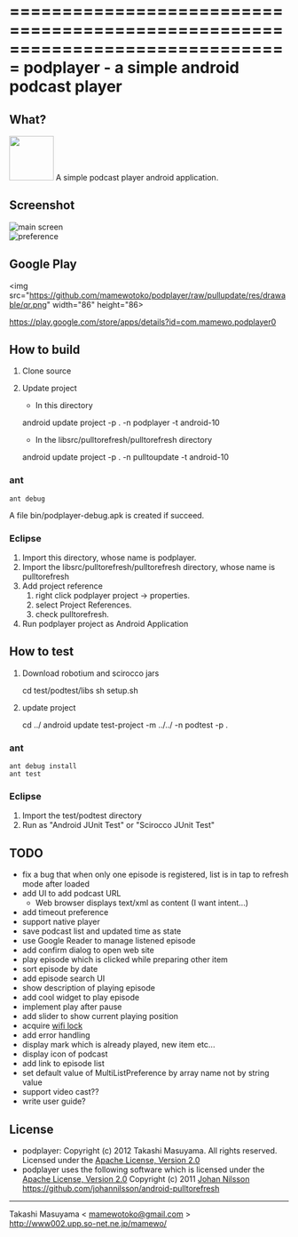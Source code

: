 ===============================================================================
podplayer - a simple android podcast player
===============================================================================

What?
----------
<img src="https://github.com/mamewotoko/podplayer/raw/pullupdate/res/drawable-hdpi/ic_launcher.png" width="80" height="80">
A simple podcast player android application.

Screenshot
----------
![main screen](https://github.com/mamewotoko/podplayer/raw/pullupdate/doc/mainscreen.png)    
![preference](https://github.com/mamewotoko/podplayer/raw/pullupdate/doc/preference.png)

Google Play
------------
<img src="https://github.com/mamewotoko/podplayer/raw/pullupdate/res/drawable/qr.png" width="86" height="86>

https://play.google.com/store/apps/details?id=com.mamewo.podplayer0

How to build
------------
1. Clone source
2. Update project
    * In this directory
       
     android update project -p . -n podplayer -t android-10
    * In the libsrc/pulltorefresh/pulltorefresh directory
     
     android update project -p . -n pulltoupdate -t android-10

### ant
    ant debug
A file bin/podplayer-debug.apk is created if succeed.

### Eclipse
1. Import this directory, whose name is podplayer.
2. Import the libsrc/pulltorefresh/pulltorefresh directory, whose name is pulltorefresh
3. Add project reference
    1. right click podplayer project -> properties. 
    2. select Project References. 
    3. check pulltorefresh. 
4. Run podplayer project as Android Application

How to test
-----------
1. Download robotium and scirocco jars
 
     cd test/podtest/libs
     sh setup.sh
2. update project
 
     cd ../
     android update test-project -m ../../ -n podtest -p .

### ant
    ant debug install
    ant test

### Eclipse
1. Import the test/podtest directory
2. Run as "Android JUnit Test" or "Scirocco JUnit Test"

TODO
----------
* fix a bug that when only one episode is registered, list is in tap to refresh mode after loaded
* add UI to add podcast URL
    * Web browser displays text/xml as content (I want intent...)
* add timeout preference
* support native player
* save podcast list and updated time as state
* use Google Reader to manage listened episode
* add confirm dialog to open web site
* play episode which is clicked while preparing other item
* sort episode by date
* add episode search UI
* show description of playing episode
* add cool widget to play episode
* implement play after pause
* add slider to show current playing position
* acquire [wifi lock](http://developer.android.com/reference/android/net/wifi/WifiManager.WifiLock.html)
* add error handling
* display mark which is already played, new item etc...
* display icon of podcast
* add link to episode list
* set default value of MultiListPreference by array name not by string value
* support video cast??
* write user guide?

License
----------
* podplayer: Copyright (c) 2012 Takashi Masuyama. All rights reserved. 
Licensed under the [Apache License, Version 2.0](http://www.apache.org/licenses/LICENSE-2.0.html)
* podplayer uses the following software which is licensed under the 
[Apache License, Version 2.0](http://www.apache.org/licenses/LICENSE-2.0.html) 
Copyright (c) 2011 [Johan Nilsson](http://markupartist.com) 
https://github.com/johannilsson/android-pulltorefresh

----
Takashi Masuyama < mamewotoko@gmail.com >  
http://www002.upp.so-net.ne.jp/mamewo/
